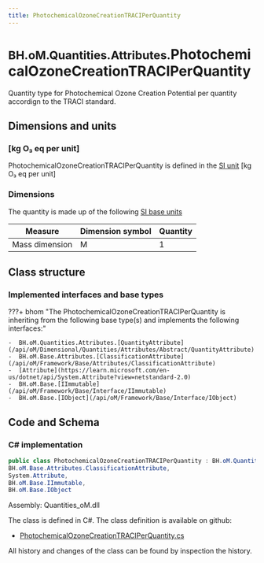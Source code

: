 ```yaml
---
title: PhotochemicalOzoneCreationTRACIPerQuantity
---
```


# <small>BH.oM.Quantities.Attributes.</small>**PhotochemicalOzoneCreationTRACIPerQuantity**

Quantity type for Photochemical Ozone Creation Potential per quantity accordign to the TRACI standard.

## Dimensions and units

### [kg O₃ eq per unit]

PhotochemicalOzoneCreationTRACIPerQuantity is defined in the [SI unit](https://bhom.xyz/documentation/BHoM_oM/BHoM-Units-conventions/) [kg O₃ eq per unit]

### Dimensions

The quantity is made up of the following [SI base units](https://en.wikipedia.org/wiki/SI_base_unit)

| Measure        | Dimension symbol | Quantity |
|------------------|--------|----------|
| Mass dimension |  M  |1  |


## Class structure

### Implemented interfaces and base types

???+ bhom "The PhotochemicalOzoneCreationTRACIPerQuantity is inheriting from the following base type(s) and implements the following interfaces:"

    -  BH.oM.Quantities.Attributes.[QuantityAttribute](/api/oM/Dimensional/Quantities/Attributes/Abstract/QuantityAttribute)
    -  BH.oM.Base.Attributes.[ClassificationAttribute](/api/oM/Framework/Base/Attributes/ClassificationAttribute)
    -  [Attribute](https://learn.microsoft.com/en-us/dotnet/api/System.Attribute?view=netstandard-2.0)
    -  BH.oM.Base.[IImmutable](/api/oM/Framework/Base/Interface/IImmutable)
    -  BH.oM.Base.[IObject](/api/oM/Framework/Base/Interface/IObject)




## Code and Schema

### C# implementation

``` C# title="C#"
public class PhotochemicalOzoneCreationTRACIPerQuantity : BH.oM.Quantities.Attributes.QuantityAttribute,
BH.oM.Base.Attributes.ClassificationAttribute,
System.Attribute,
BH.oM.Base.IImmutable,
BH.oM.Base.IObject
```

Assembly: Quantities_oM.dll

The class is defined in C#. The class definition is available on github:

- [PhotochemicalOzoneCreationTRACIPerQuantity.cs](https://github.com/BHoM/BHoM/blob/develop/Quantities_oM/Attributes\PhotochemicalOzoneCreationTRACIPerQuantity.cs)

All history and changes of the class can be found by inspection the history.
